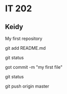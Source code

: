 # IT 202
## Keidy

My first repository

git add README.md
 
git status

got commit -m "my first file"

git status 

git push origin master
